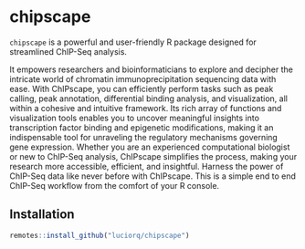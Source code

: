 # chipscape

`chipscape` is a powerful and user-friendly R package designed for streamlined ChIP-Seq analysis.

It empowers researchers and bioinformaticians to explore and decipher the intricate world of chromatin immunoprecipitation sequencing data with ease. With ChIPscape, you can efficiently perform tasks such as peak calling, peak annotation, differential binding analysis, and visualization, all within a cohesive and intuitive framework. Its rich array of functions and visualization tools enables you to uncover meaningful insights into transcription factor binding and epigenetic modifications, making it an indispensable tool for unraveling the regulatory mechanisms governing gene expression. Whether you are an experienced computational biologist or new to ChIP-Seq analysis, ChIPscape simplifies the process, making your research more accessible, efficient, and insightful. Harness the power of ChIP-Seq data like never before with ChIPscape.
This is a simple end to end ChIP-Seq workflow from the comfort of your R console.

## Installation

```r
remotes::install_github("luciorq/chipscape")
```
